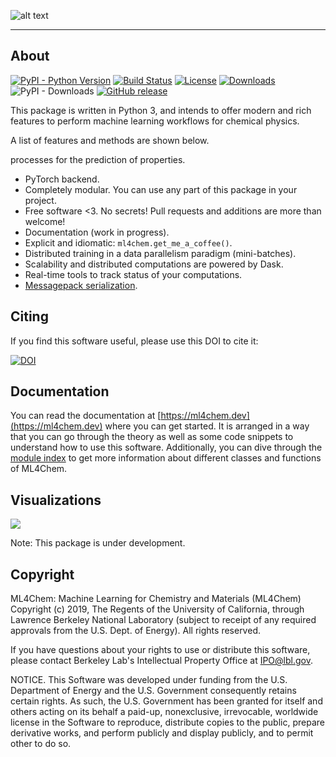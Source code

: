 ![alt text](https://raw.githubusercontent.com/muammar/ml4chem/master/docs/source/_static/ml4chem.png "Logo")

--------------------------------------------------------------------------------

## About
[![PyPI - Python Version](https://img.shields.io/pypi/pyversions/Django.svg)](https://github.com/muammar/mkchromecast/)
[![Build Status](https://travis-ci.com/muammar/ml4chem.svg?branch=master)](https://travis-ci.com/muammar/ml4chem)
[![License](https://img.shields.io/badge/license-BSD-green)](https://github.com/muammar/ml4chem/blob/master/LICENSE)
[![Downloads](https://img.shields.io/github/downloads/muammar/ml4chem/total.svg?maxAge=2592000?style=flat-square)](https://github.com/muammar/ml4chem/releases)
![PyPI - Downloads](https://img.shields.io/pypi/dm/ml4chem)
[![GitHub release](https://img.shields.io/github/release/muammar/ml4chem.svg)](https://github.com/muammar/ml4chem/releases/latest)



This package is written in Python 3, and intends to offer modern and rich
features to perform machine learning workflows for chemical physics.

A list of features and methods are shown below.

  processes for the prediction of properties. 
- PyTorch backend.
- Completely modular. You can use any part of this package in your project.
- Free software <3. No secrets! Pull requests and additions are more than
  welcome!
- Documentation (work in progress).
- Explicit and idiomatic: `ml4chem.get_me_a_coffee()`.
- Distributed training in a data parallelism paradigm (mini-batches).
- Scalability and distributed computations are powered by Dask.
- Real-time tools to track status of your computations.
- [Messagepack serialization](https://msgpack.org/index.html).


## Citing

If you find this software useful, please use this DOI to cite it:

[![DOI](https://zenodo.org/badge/161847010.svg)](https://zenodo.org/badge/latestdoi/161847010)


## Documentation

You can read the documentation at [https://ml4chem.dev](https://ml4chem.dev)
where you can get started. It is arranged in a way that you can go through
the theory as well as some code snippets to understand how to use this
software. Additionally, you can dive through the [module
index](https://ml4chem.dev/genindex.html) to get more information about
different classes and functions of ML4Chem.


## Visualizations
![](https://raw.githubusercontent.com/muammar/ml4chem/master/docs/source/_static/dask_dashboard.png)


Note: This package is under development.

## Copyright
ML4Chem: Machine Learning for Chemistry and Materials (ML4Chem) Copyright (c) 2019, The
Regents of the University of California, through Lawrence Berkeley National
Laboratory (subject to receipt of any required approvals from the U.S.
Dept. of Energy).  All rights reserved.

If you have questions about your rights to use or distribute this software,
please contact Berkeley Lab's Intellectual Property Office at
IPO@lbl.gov.

NOTICE.  This Software was developed under funding from the U.S. Department
of Energy and the U.S. Government consequently retains certain rights.  As
such, the U.S. Government has been granted for itself and others acting on
its behalf a paid-up, nonexclusive, irrevocable, worldwide license in the
Software to reproduce, distribute copies to the public, prepare derivative
works, and perform publicly and display publicly, and to permit other to do
so.
